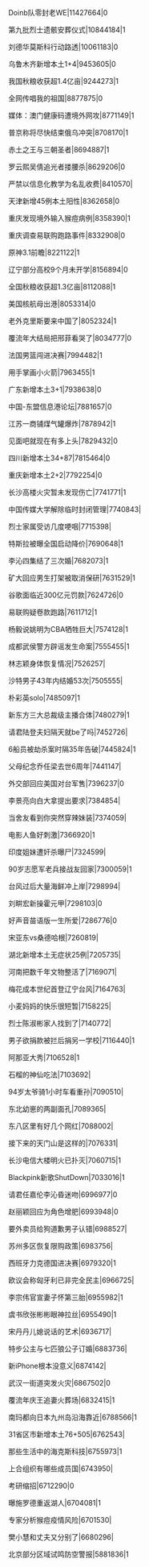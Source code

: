 Doinb队零封老WE|11427664|0

第九批烈士遗骸安葬仪式|10844184|1

刘德华莫斯科行动路透|10061183|0

乌鲁木齐新增本土1+4|9453605|0

我国秋粮收获超1.4亿亩|9244273|1

全网传唱我的祖国|8877875|0

媒体：澳门健康码遭境外网攻|8771149|1

普京称将尽快结束俄乌冲突|8708170|1

赤土之王与三朝圣者|8694887|1

罗云熙吴倩追光者搂腰杀|8629206|0

严禁以信息化教学为名乱收费|8410570|

天津新增45例本土阳性|8362658|0

重庆发现境外输入猴痘病例|8358390|1

重庆调查易联购跑路事件|8332908|0

原神3.1前瞻|8221122|1

辽宁部分高校9个月未开学|8156894|0

全国秋粮收获超1.3亿亩|8112088|1

美国核航母出港|8053314|0

老外克里斯要来中国了|8052324|1

覆流年大结局把邢菲看哭了|8034777|0

法国男篮闯进决赛|7994482|1

用手掌画小火箭|7963455|1

广东新增本土3+1|7938638|0

中国-东盟信息港论坛|7881657|0

江苏一商铺煤气罐爆炸|7878942|1

见面吧就现在有多上头|7829432|0

四川新增本土34+87|7815464|0

重庆新增本土2+2|7792254|0

长沙高楼火灾暂未发现伤亡|7741771|1

中国传媒大学解除临时封闭管理|7740843|

烈士家属受访几度哽咽|7715398|

特斯拉被曝全国启动降价|7690648|1

李沁四集结了三次婚|7682073|1

矿大回应男生打架被取消保研|7631529|1

谷歌面临近300亿元罚款|7624726|0

易联购疑卷款跑路|7611712|1

杨毅说姚明为CBA牺牲巨大|7574128|1

成都武侯警方辟谣发生命案|7555455|1

林志颖身体恢复情况|7526257|

沙特男子43年内结婚53次|7505555|

朴彩英solo|7485097|1

新东方三大总裁级主播合体|7480279|1

请君陆登夫妇隔天就be了吗|7452726|

6船员被劫杀案时隔35年告破|7445824|1

父母纪念乔任梁去世6周年|7441147|

外交部回应美国对台军售|7396237|0

李景亮向白大拿提出要求|7384854|

当舍友看到你突然穿辣妹装|7374059|

电影人鱼好刺激|7366920|1

印度姐妹遭奸杀曝尸|7324599|

90岁志愿军老兵接战友回家|7300059|1

台风过后大量海鲜冲上岸|7298994|

刘畊宏新操霍元甲|7298103|0

好声音苗语版一生所爱|7286776|0

宋亚东vs桑德哈根|7260819|

湖北新增本土无症状25例|7205735|

河南把数千年文物整活了|7169071|

梅花成本世纪首登辽宁台风|7164763|

小麦妈妈的快乐很短暂|7158225|

烈士陈淑彬家人找到了|7140772|

男子欲捐款被拦后捐另一学校|7116440|1

阿那亚大秀|7106528|1

石榴的神仙吃法|7103692|

94岁太爷骑1小时车看重孙|7090510|

东北幼崽的两副面孔|7089365|

东八区里有好几个网红|7088002|

接下来的天门山是这样的|7076331|

长沙电信大楼明火已扑灭|7060715|1

Blackpink新歌ShutDown|7033016|1

请君任嘉伦李沁昏迷吻|6996977|0

赵丽颖回应为角色增肥|6993948|0

要外卖员给狗道歉男子认错|6988527|

苏州多区恢复限购政策|6983756|

西班牙力克德国进决赛|6979320|1

欧议会称匈牙利已非完全民主|6966725|

李宗伟官宣妻子怀第三胎|6955982|1

虞书欣张彬彬眼神拉丝|6955490|1

宋丹丹儿媳说话的艺术|6936717|

特步公主与七匹狼公子订婚|6883736|

新iPhone根本没意义|6874142|

武汉一街道突发火灾|6867502|0

覆流年庆王追妻火葬场|6832415|1

南玛都向日本九州岛沿海靠近|6788566|1

31省区市新增本土76+505|6762543|

那些生活中的海克斯科技|6755973|1

上合组织有哪些成员国|6743950|

考研缩招|6712290|0

曝施罗德重返湖人|6704081|1

专家分析猴痘疫情风险|6701530|

樊小慧和丈夫又分别了|6680296|

北京部分区域试鸣防空警报|5881836|1

